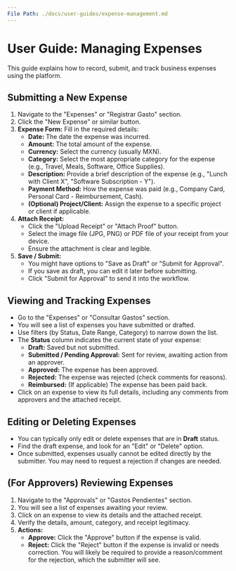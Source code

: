 ```yaml
---
File Path: ./docs/user-guides/expense-management.md
---
```

# User Guide: Managing Expenses

This guide explains how to record, submit, and track business expenses using the platform.

## Submitting a New Expense

1.  Navigate to the "Expenses" or "Registrar Gasto" section.
2.  Click the "New Expense" or similar button.
3.  **Expense Form:** Fill in the required details:
    *   **Date:** The date the expense was incurred.
    *   **Amount:** The total amount of the expense.
    *   **Currency:** Select the currency (usually MXN).
    *   **Category:** Select the most appropriate category for the expense (e.g., Travel, Meals, Software, Office Supplies).
    *   **Description:** Provide a brief description of the expense (e.g., "Lunch with Client X", "Software Subscription - Y").
    *   **Payment Method:** How the expense was paid (e.g., Company Card, Personal Card - Reimbursement, Cash).
    *   **(Optional) Project/Client:** Assign the expense to a specific project or client if applicable.
4.  **Attach Receipt:**
    *   Click the "Upload Receipt" or "Attach Proof" button.
    *   Select the image file (JPG, PNG) or PDF file of your receipt from your device.
    *   Ensure the attachment is clear and legible.
5.  **Save / Submit:**
    *   You might have options to "Save as Draft" or "Submit for Approval".
    *   If you save as draft, you can edit it later before submitting.
    *   Click "Submit for Approval" to send it into the workflow.

## Viewing and Tracking Expenses

*   Go to the "Expenses" or "Consultar Gastos" section.
*   You will see a list of expenses you have submitted or drafted.
*   Use filters (by Status, Date Range, Category) to narrow down the list.
*   The **Status** column indicates the current state of your expense:
    *   **Draft:** Saved but not submitted.
    *   **Submitted / Pending Approval:** Sent for review, awaiting action from an approver.
    *   **Approved:** The expense has been approved.
    *   **Rejected:** The expense was rejected (check comments for reasons).
    *   **Reimbursed:** (If applicable) The expense has been paid back.
*   Click on an expense to view its full details, including any comments from approvers and the attached receipt.

## Editing or Deleting Expenses

*   You can typically only edit or delete expenses that are in **Draft** status.
*   Find the draft expense, and look for an "Edit" or "Delete" option.
*   Once submitted, expenses usually cannot be edited directly by the submitter. You may need to request a rejection if changes are needed.

## (For Approvers) Reviewing Expenses

1.  Navigate to the "Approvals" or "Gastos Pendientes" section.
2.  You will see a list of expenses awaiting your review.
3.  Click on an expense to view its details and the attached receipt.
4.  Verify the details, amount, category, and receipt legitimacy.
5.  **Actions:**
    *   **Approve:** Click the "Approve" button if the expense is valid.
    *   **Reject:** Click the "Reject" button if the expense is invalid or needs correction. You will likely be required to provide a reason/comment for the rejection, which the submitter will see.